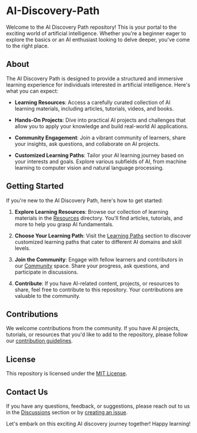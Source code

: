 # AI-Discovery-Path
Welcome to the AI Discovery Path repository! This is your portal to the exciting world of artificial intelligence. Whether you're a beginner eager to explore the basics or an AI enthusiast looking to delve deeper, you've come to the right place.

## About

The AI Discovery Path is designed to provide a structured and immersive learning experience for individuals interested in artificial intelligence. Here's what you can expect:

- **Learning Resources**: Access a carefully curated collection of AI learning materials, including articles, tutorials, videos, and books.

- **Hands-On Projects**: Dive into practical AI projects and challenges that allow you to apply your knowledge and build real-world AI applications.

- **Community Engagement**: Join a vibrant community of learners, share your insights, ask questions, and collaborate on AI projects.

- **Customized Learning Paths**: Tailor your AI learning journey based on your interests and goals. Explore various subfields of AI, from machine learning to computer vision and natural language processing.

## Getting Started

If you're new to the AI Discovery Path, here's how to get started:

1. **Explore Learning Resources**: Browse our collection of learning materials in the [Resources](./resources) directory. You'll find articles, tutorials, and more to help you grasp AI fundamentals.

2. **Choose Your Learning Path**: Visit the [Learning Paths](./learning-paths) section to discover customized learning paths that cater to different AI domains and skill levels.

3. **Join the Community**: Engage with fellow learners and contributors in our [Community](./community) space. Share your progress, ask questions, and participate in discussions.

4. **Contribute**: If you have AI-related content, projects, or resources to share, feel free to contribute to this repository. Your contributions are valuable to the community.

## Contributions

We welcome contributions from the community. If you have AI projects, tutorials, or resources that you'd like to add to the repository, please follow our [contribution guidelines](./CONTRIBUTING.md).

## License

This repository is licensed under the [MIT License](./LICENSE).

## Contact Us

If you have any questions, feedback, or suggestions, please reach out to us in the [Discussions](./discussions) section or by [creating an issue](https://github.com/your-username/your-repository/issues).

Let's embark on this exciting AI discovery journey together! Happy learning!
